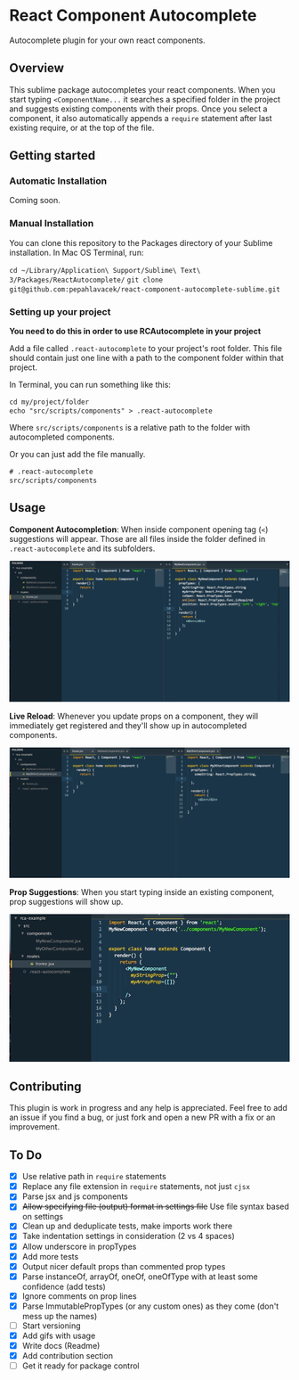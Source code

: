 # React Component Autocomplete
Autocomplete plugin for your own react components.

## Overview

This sublime package autocompletes your react components.
When you start typing `<ComponentName...` it searches a specified folder in the project and suggests existing components with their props.
Once you select a component, it also automatically appends a `require` statement after last existing require, or at the top of the file.

## Getting started
### Automatic Installation
Coming soon.

### Manual Installation
You can clone this repository to the Packages directory of your Sublime installation. In Mac OS Terminal, run:

`cd ~/Library/Application\ Support/Sublime\ Text\ 3/Packages/ReactAutocomplete/`
`git clone git@github.com:pepahlavacek/react-component-autocomplete-sublime.git`

### Setting up your project

**You need to do this in order to use RCAutocomplete in your project**

Add a file called `.react-autocomplete` to your project's root folder.
This file should contain just one line with a path to the component folder within that project.

In Terminal, you can run something like this:
```
cd my/project/folder
echo "src/scripts/components" > .react-autocomplete
```

Where `src/scripts/components` is a relative path to the folder with autocompleted components.

Or you can just add the file manually.

```
# .react-autocomplete
src/scripts/components
```

## Usage
**Component Autocompletion**: When inside component opening tag (`<`) suggestions will appear. Those are all files inside the folder defined in `.react-autocomplete` and its subfolders.

![animation of existing component autocompletion](gif/demo-existing.gif)

**Live Reload**: Whenever you update props on a component, they will immediately get registered and they'll show up in autocompleted components.

![animation of new prop autocompletion](gif/demo-newprop.gif)

**Prop Suggestions**: When you start typing inside an existing component, prop suggestions will show up.

![animation of new prop autocompletion](gif/demo-prop-suggestions.gif)




## Contributing
This plugin is work in progress and any help is appreciated. Feel free to add an issue if you find a bug, or just fork and open a new PR with a fix or an improvement.

## To Do
- [x] Use relative path in `require` statements
- [x] Replace any file extension in `require` statements, not just `cjsx`
- [x] Parse jsx and js components
- [x] ~~Allow specifying file (output) format in settings file~~ Use file syntax based on settings
- [x] Clean up and deduplicate tests, make imports work there
- [x] Take indentation settings in consideration (2 vs 4 spaces)
- [x] Allow underscore in propTypes
- [x] Add more tests
- [x] Output nicer default props than commented prop types
- [x] Parse instanceOf, arrayOf, oneOf, oneOfType with at least some confidence (add tests)
- [x] Ignore comments on prop lines
- [x] Parse ImmutablePropTypes (or any custom ones) as they come (don't mess up the names)
- [ ] Start versioning
- [x] Add gifs with usage
- [x] Write docs (Readme)
- [x] Add contribution section
- [ ] Get it ready for package control